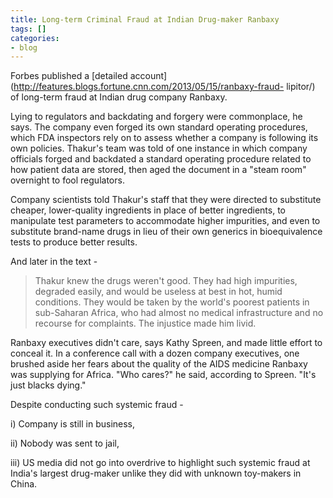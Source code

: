 ```yaml
---
title: Long-term Criminal Fraud at Indian Drug-maker Ranbaxy
tags: []
categories:
- blog
---
```

Forbes published a [detailed
account](http://features.blogs.fortune.cnn.com/2013/05/15/ranbaxy-fraud-
lipitor/) of long-term fraud at Indian drug company Ranbaxy.
<!--more-->

>

Lying to regulators and backdating and forgery were commonplace, he says. The
company even forged its own standard operating procedures, which FDA
inspectors rely on to assess whether a company is following its own policies.
Thakur's team was told of one instance in which company officials forged and
backdated a standard operating procedure related to how patient data are
stored, then aged the document in a "steam room" overnight to fool regulators.

Company scientists told Thakur's staff that they were directed to substitute
cheaper, lower-quality ingredients in place of better ingredients, to
manipulate test parameters to accommodate higher impurities, and even to
substitute brand-name drugs in lieu of their own generics in bioequivalence
tests to produce better results.

And later in the text -

> Thakur knew the drugs weren't good. They had high impurities, degraded
easily, and would be useless at best in hot, humid conditions. They would be
taken by the world's poorest patients in sub-Saharan Africa, who had almost no
medical infrastructure and no recourse for complaints. The injustice made him
livid.

Ranbaxy executives didn't care, says Kathy Spreen, and made little effort to
conceal it. In a conference call with a dozen company executives, one brushed
aside her fears about the quality of the AIDS medicine Ranbaxy was supplying
for Africa. "Who cares?" he said, according to Spreen. "It's just blacks
dying."

Despite conducting such systemic fraud -

i) Company is still in business,

ii) Nobody was sent to jail,

iii) US media did not go into overdrive to highlight such systemic fraud at
India's largest drug-maker unlike they did with unknown toy-makers in China.

